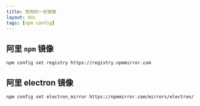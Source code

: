 ```yaml
---
title: 常用的一些镜像
layout: doc
tags: [npm config]
---
```


## 阿里 `npm` 镜像

```shell
npm config set registry https://registry.npmmirror.com
```

## 阿里 electron 镜像

```shell
npm config set electron_mirror https://npmmirror.com/mirrors/electron/
```
